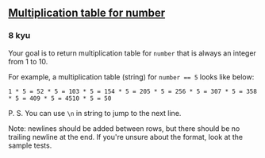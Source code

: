 <h2><a href=https://www.codewars.com/kata/5a2fd38b55519ed98f0000ce/train/python target="_blank">Multiplication table for number</a></h2><h3>8 kyu</h3><p>Your goal is to return multiplication table for <code>number</code> that is always an integer from 1 to 10.</p><p>For example, a multiplication table (string) for <code>number == 5</code> looks like below:</p><pre><code>1 * 5 = 52 * 5 = 103 * 5 = 154 * 5 = 205 * 5 = 256 * 5 = 307 * 5 = 358 * 5 = 409 * 5 = 4510 * 5 = 50</code></pre><p>P. S. You can use <code>\n</code> in string to jump to the next line.</p><p>Note: newlines should be added between rows, but there should be no trailing newline at the end. If you're unsure about the format, look at the sample tests.</p>